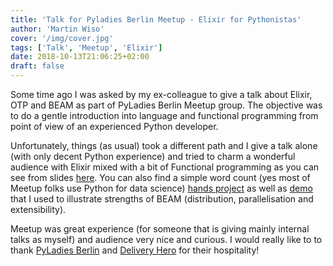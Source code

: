 ```yaml
---
title: 'Talk for Pyladies Berlin Meetup - Elixir for Pythonistas'
author: 'Martin Wiso'
cover: '/img/cover.jpg'
tags: ['Talk', 'Meetup', 'Elixir']
date: 2018-10-13T21:06:25+02:00
draft: false
---
```


Some time ago I was asked by my ex-colleague to give a talk about Elixir, OTP and BEAM as part of PyLadies Berlin Meetup group. The objective was to do a gentle introduction into language and functional programming from point of view of an experienced Python developer.

<!--more-->

Unfortunately, things (as usual) took a different path and I give a talk alone (with only decent Python experience) and tried to charm a wonderful audience with Elixir mixed with a bit of Functional programming as you can see from slides [here](https://speakerdeck.com/tgrk/pyladies-2018-elixir-for-pythonistas). You can also find a simple word count (yes most of Meetup folks use Python for data science) [hands project](https://github.com/tgrk/pyladies_elixir/tree/master/word_count) as well as [demo](https://github.com/tgrk/pyladies_elixir/tree/dist/word_count_dist) that I used to illustrate strengths of BEAM (distribution, parallelisation and extensibility).

Meetup was great experience (for someone that is giving mainly internal talks as myself) and audience very nice and curious. I would really like to to thank [PyLadies Berlin](https://t.co/ZVD7FDzLmV) and [Delivery Hero](https://www.deliveryhero.com/) for their hospitality!
